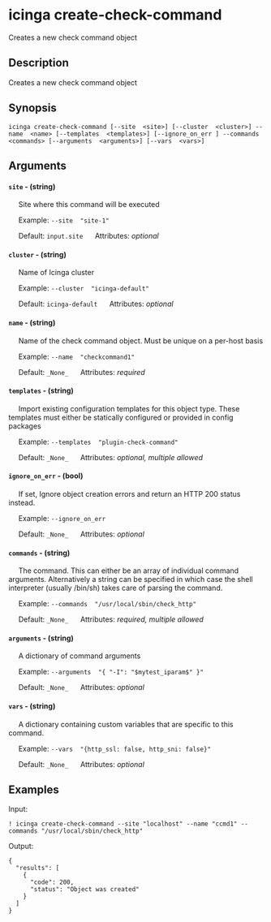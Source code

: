 # icinga create-check-command

Creates a new check command object

## Description

Creates a new check command object

## Synopsis

`icinga create-check-command [--site  <site>] [--cluster  <cluster>] --name  <name> [--templates  <templates>] [--ignore_on_err ] --commands  <commands> [--arguments  <arguments>] [--vars  <vars>]`

## Arguments


#### `site` - (string)

&nbsp;&nbsp;&nbsp;&nbsp; Site where this command will be executed  

&nbsp;&nbsp;&nbsp;&nbsp; Example:  `--site  "site-1"`

&nbsp;&nbsp;&nbsp;&nbsp; Default: `input.site`
&nbsp;&nbsp;&nbsp;&nbsp; Attributes: _optional_  


#### `cluster` - (string)

&nbsp;&nbsp;&nbsp;&nbsp; Name of Icinga cluster  

&nbsp;&nbsp;&nbsp;&nbsp; Example:  `--cluster  "icinga-default"`

&nbsp;&nbsp;&nbsp;&nbsp; Default: `icinga-default`
&nbsp;&nbsp;&nbsp;&nbsp; Attributes: _optional_  


#### `name` - (string)

&nbsp;&nbsp;&nbsp;&nbsp; Name of the check command object. Must be unique on a per-host basis  

&nbsp;&nbsp;&nbsp;&nbsp; Example:  `--name  "checkcommand1"`

&nbsp;&nbsp;&nbsp;&nbsp; Default: `_None_`
&nbsp;&nbsp;&nbsp;&nbsp; Attributes: _required_  


#### `templates` - (string)

&nbsp;&nbsp;&nbsp;&nbsp; Import existing configuration templates for this object type. These templates must either be statically configured or provided in config packages  

&nbsp;&nbsp;&nbsp;&nbsp; Example:  `--templates  "plugin-check-command"`

&nbsp;&nbsp;&nbsp;&nbsp; Default: `_None_`
&nbsp;&nbsp;&nbsp;&nbsp; Attributes: _optional, multiple allowed_  


#### `ignore_on_err` - (bool)

&nbsp;&nbsp;&nbsp;&nbsp; If set, Ignore object creation errors and return an HTTP 200 status instead.  

&nbsp;&nbsp;&nbsp;&nbsp; Example:  `--ignore_on_err  `

&nbsp;&nbsp;&nbsp;&nbsp; Default: `_None_`
&nbsp;&nbsp;&nbsp;&nbsp; Attributes: _optional_  


#### `commands` - (string)

&nbsp;&nbsp;&nbsp;&nbsp; The command. This can either be an array of individual command arguments. Alternatively a string can be specified in which case the shell interpreter (usually /bin/sh) takes care of parsing the command.  

&nbsp;&nbsp;&nbsp;&nbsp; Example:  `--commands  "/usr/local/sbin/check_http"`

&nbsp;&nbsp;&nbsp;&nbsp; Default: `_None_`
&nbsp;&nbsp;&nbsp;&nbsp; Attributes: _required, multiple allowed_  


#### `arguments` - (string)

&nbsp;&nbsp;&nbsp;&nbsp; A dictionary of command arguments  

&nbsp;&nbsp;&nbsp;&nbsp; Example:  `--arguments  "{ "-I": "$mytest_iparam$" }"`

&nbsp;&nbsp;&nbsp;&nbsp; Default: `_None_`
&nbsp;&nbsp;&nbsp;&nbsp; Attributes: _optional_  


#### `vars` - (string)

&nbsp;&nbsp;&nbsp;&nbsp; A dictionary containing custom variables that are specific to this command.  

&nbsp;&nbsp;&nbsp;&nbsp; Example:  `--vars  "{http_ssl: false, http_sni: false}"`

&nbsp;&nbsp;&nbsp;&nbsp; Default: `_None_`
&nbsp;&nbsp;&nbsp;&nbsp; Attributes: _optional_  



## Examples

Input: 
```
! icinga create-check-command --site "localhost" --name "ccmd1" --commands "/usr/local/sbin/check_http"
```
Output: 
```
{
  "results": [
    {
      "code": 200,
      "status": "Object was created"
    }
  ]
}
```

